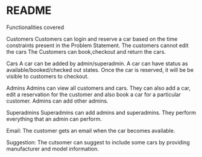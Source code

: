 # README

Functionalities covered

Customers
Customers can login and reserve a car based on the time constraints present in the Problem Statement. The customers cannot edit the cars The Customers can book,checkout and return the cars.

Cars
A car can be added by admin/superadmin. A car can have status as available/booked/checked out states. Once the car is reserved, it will be  be visible to customers to checkout. 

Admins
Admins can view all customers and cars. They can also add a car, edit a reservation for the customer and also book a car for a particular customer. Admins can add other admins.

Superadmins
Superadmins can add admins and superadmins. They perform everything that an admin can perform.

Email:
The customer gets an email when the car becomes available.

Suggestion:
The cutsomer can suggest to include some cars by providing manufacturer and model information.
